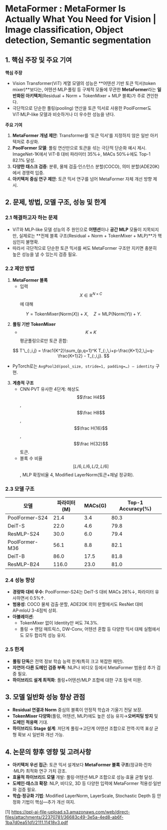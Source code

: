 # MetaFormer : MetaFormer Is Actually What You Need for Vision | Image classification, Object detection, Semantic segmentation

## 1. 핵심 주장 및 주요 기여  
**핵심 주장**  
- Vision Transformer(ViT) 계열 모델의 성능은 **어텐션 기반 토큰 믹서(token mixer)**보다는, 어텐션·MLP·풀링 등 구체적 모듈에 무관한 **MetaFormer**라는 **일반화된 아키텍처**(Residual + Norm + TokenMixer + MLP 블록)가 주로 견인한다.  
- 극단적으로 단순한 풀링(pooling) 연산을 토큰 믹서로 사용한 PoolFormer도 ViT·MLP-like 모델과 비슷하거나 더 우수한 성능을 낸다.

**주요 기여**  
1. **MetaFormer 개념 제안**: Transformer를 ‘토큰 믹서’를 지정하지 않은 일반 아키텍처로 추상화.  
2. **PoolFormer 모델**: 풀링 연산만으로 토큰을 섞는 극단적 단순화 예시 제시. ImageNet-1K에서 ViT-B 대비 파라미터 35%↓, MACs 50%↓에도 Top-1 82.1% 달성.  
3. **다양한 태스크 검증**: 분류, 물체 검출‧인스턴스 분할(COCO), 의미 분할(ADE20K)에서 경쟁력 입증.  
4. **아키텍처 중심 연구 제안**: 토큰 믹서 연구를 넘어 MetaFormer 자체 개선 방향 제시.

## 2. 문제, 방법, 모델 구조, 성능 및 한계

### 2.1 해결하고자 하는 문제  
- ViT와 MLP-like 모델 성능의 주 원인으로 **어텐션**이나 **공간 MLP** 모듈이 지목되지만, 실제로는 **전체 블록 구조(Residual + Norm + TokenMixer + MLP)**가 핵심인지 불명확.  
- 따라서 극단적으로 단순한 토큰 믹서를 써도 MetaFormer 구조만 지키면 충분히 높은 성능을 낼 수 있는지 검증 필요.

### 2.2 제안 방법  
1. **MetaFormer 블록**  
   - 입력 $$X\in\mathbb{R}^{N\times C}$$에 대해  

  $$
       Y = \mathrm{TokenMixer}(\mathrm{Norm}(X)) + X,\quad
       Z = \mathrm{MLP}(\mathrm{Norm}(Y)) + Y.
     $$

2. **풀링 기반 TokenMixer**  
   - $$K\times K$$ 평균풀링으로만 토큰 혼합:  

  $$
       T'\_{:,i,j}
       = \frac1{K^2}\sum_{p,q=1}^K T_{:,\,i+p-\frac{K+1}2,\,j+q-\frac{K+1}2}
         - T_{:,i,j}.
     $$
   - PyTorch로는 `AvgPool2d(pool_size, stride=1, padding=…) – identity` 구현.

3. **계층적 구조**  
   - CNN·PVT 유사한 4단계: 해상도 $$\frac H4$$, $$\frac H8$$, $$\frac H{16}$$, $$\frac H{32}$$ 토큰.  
   - 블록 수 비율 $$[L/6,\,L/6,\,L/2,\,L/6]$$, MLP 확장비율 4, Modified LayerNorm(토큰+채널 정규화).

### 2.3 모델 구조  
| 모델        | 파라미터(M) | MACs(G) | Top-1 Accuracy(%) |
|-------------|-------------|---------|-------------------|
| PoolFormer-S24 | 21.4        | 3.4     | 80.3              |
| DeiT-S    | 22.0        | 4.6     | 79.8              |
| ResMLP-S24| 30.0        | 6.0     | 79.4              |
| PoolFormer-M36| 56.1        | 8.8     | 82.1              |
| DeiT-B    | 86.0        | 17.5    | 81.8              |
| ResMLP-B24| 116.0       | 23.0    | 81.0              |

### 2.4 성능 향상  
- **경량화 대비 우수**: PoolFormer-S24는 DeiT-S 대비 MACs 26%↓, 파라미터 유사하면서 0.5%↑.  
- **범용성**: COCO 물체 검출·분할, ADE20K 의미 분할에서도 ResNet 대비 AP·mIoU 3-4점씩 상회.  
- **아블레이션**:  
  - TokenMixer 없이 Identity만 써도 74.3%.  
  - 풀링 → 랜덤 매트릭스, DW-Conv, 어텐션 혼합 등 다양한 믹서 대체 실험에서도 모두 합리적 성능 유지.  

### 2.5 한계  
- **풀링 단독**은 전역 정보 학습 능력 한계(특히 크고 복잡한 패턴).  
- **자연어·다른 도메인 검증 부족**: NLP나 비디오 등에서 MetaFormer 범용성 추가 검증 필요.  
- **하이브리드 설계 최적화**: 풀링+어텐션/MLP 조합에 대한 구조 탐색 미완.

## 3. 모델 일반화 성능 향상 관점  
- **Residual 연결과 Norm** 중심의 블록이 안정적 학습과 기울기 전달 보장.  
- **TokenMixer 다양화**(풀링, 어텐션, MLP)에도 높은 성능 유지→**오버피팅 방지** 및 **도메인 적응력** 기대.  
- **하이브리드 Stage 설계**: 저단계 풀링→고단계 어텐션 조합으로 전역·지역 표상 균형 확보 시 일반화 개선 가능.

## 4. 논문의 향후 영향 및 고려사항  
- **아키텍처 우선 접근**: 토큰 믹서 설계보다 **MetaFormer 블록 구조**(정규화·잔차·MLP) 최적화 연구 가치 강조.  
- **효율적 하이브리드 모델** 개발: 풀링·어텐션·MLP 조합으로 성능·효율 균형 달성.  
- **도메인·태스크 확장**: NLP, 비디오, 3D 등 다양한 입력에 MetaFormer 적용성·일반화 검증 필요.  
- **학습·정규화 기법**: Modified LayerNorm, LayerScale, Stochastic Depth 등 안정화 기법이 핵심—추가 개선 여지.

[1] https://ppl-ai-file-upload.s3.amazonaws.com/web/direct-files/attachments/22370781/36683c49-3e5a-4ed8-ab6f-1ba7d0ea51d1/2111.11418v3.pdf
